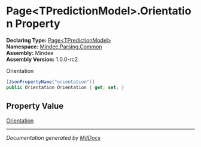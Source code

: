 ﻿<!--  
  <auto-generated>   
    The contents of this file were generated by a tool.  
    Changes to this file may be list if the file is regenerated  
  </auto-generated>   
-->

# Page\<TPredictionModel\>.Orientation Property

**Declaring Type:** [Page\<TPredictionModel\>](../index.md)  
**Namespace:** [Mindee.Parsing.Common](../../index.md)  
**Assembly:** Mindee  
**Assembly Version:** 1.0.0\-rc2

Orientation

```csharp
[JsonPropertyName("orientation")]
public Orientation Orientation { get; set; }
```

## Property Value

[Orientation](../../Orientation/index.md)

___

*Documentation generated by [MdDocs](https://github.com/ap0llo/mddocs)*
